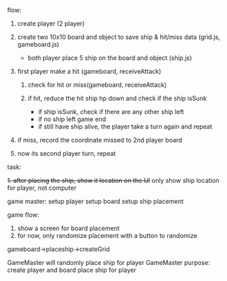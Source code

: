 flow:

1. create player (2 player)
2. create two 10x10 board and object to save ship & hit/miss data (grid.js, gameboard.js)
   - both player place 5 ship on the board and object (ship.js)
3. first player make a hit (gameboard, receiveAttack)

   1. check for hit or miss(gameboard, receiveAttack)
   2. if hit, reduce the hit ship hp down and check if the ship isSunk

      - if ship isSunk, check if there are any other ship left
      - if no ship left game end
      - if still have ship alive, the player take a turn again and repeat

4. if miss, record the coordinate missed to 2nd player board
5. now its second player turn, repeat

task:

~~1. after placing the ship, show it location on the UI~~
only show ship location for player, not computer

game master:
setup player
setup board
setup ship placement

game flow:

1. show a screen for board placement
2. for now, only randomize placement with a button to randomize

gameboard->placeship->createGrid

GameMaster will randomly place ship for player
GameMaster purpose:
create player and board
place ship for player
